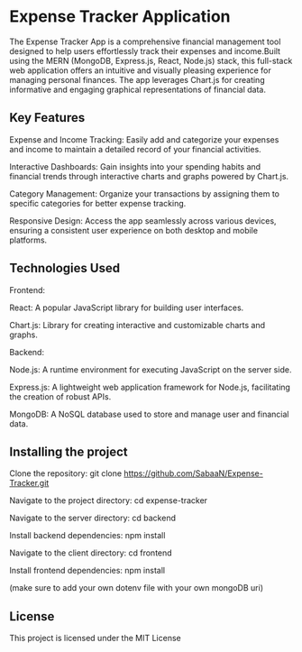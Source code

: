 # Expense Tracker Application

The Expense Tracker App is a comprehensive financial management tool designed to help users effortlessly track their expenses and income.Built using the MERN (MongoDB, Express.js, React, Node.js) stack, this full-stack web application offers an intuitive and visually pleasing experience for managing personal finances. The app leverages Chart.js for creating informative and engaging graphical representations of financial data.

## Key Features

Expense and Income Tracking: Easily add and categorize your expenses and income to maintain a detailed record of your financial activities.


Interactive Dashboards: Gain insights into your spending habits and financial trends through interactive charts and graphs powered by Chart.js.


Category Management: Organize your transactions by assigning them to specific categories for better expense tracking.


Responsive Design: Access the app seamlessly across various devices, ensuring a consistent user experience on both desktop and mobile platforms.

## Technologies Used

Frontend:

React: A popular JavaScript library for building user interfaces.

Chart.js: Library for creating interactive and customizable charts and graphs.

Backend:

Node.js: A runtime environment for executing JavaScript on the server side.

Express.js: A lightweight web application framework for Node.js, facilitating the creation of robust APIs.

MongoDB: A NoSQL database used to store and manage user and financial data.

## Installing the project

Clone the repository: git clone https://github.com/SabaaN/Expense-Tracker.git

Navigate to the project directory: cd expense-tracker

Navigate to the server directory: cd backend

Install backend dependencies: npm install

Navigate to the client directory: cd frontend

Install frontend dependencies: npm install

(make sure to add your own dotenv file with your own mongoDB uri)


## License
This project is licensed under the MIT License


